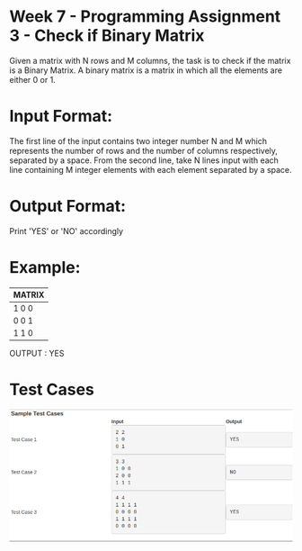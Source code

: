 # Week 7 - Programming Assignment 3 - Check if Binary Matrix

Given a matrix with N rows and M columns, the task is to check if the matrix is a Binary Matrix. A binary matrix is a matrix in which all the elements are either 0 or 1.

# Input Format:
The first line of the input contains two integer number N and M which represents the number of rows and the number of columns respectively, separated by a space.
From the second line, take N lines input with each line containing M integer elements with each element separated by a space.

# Output Format:
Print 'YES' or 'NO' accordingly

# Example:

| MATRIX |
| ------ |
| 1 0 0  |
| 0 0 1  |
| 1 1 0  |

OUTPUT :
YES

# Test Cases

![](checkIfBinaryMatTC.png)
